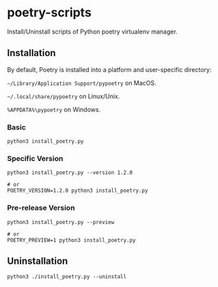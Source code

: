 # poetry-scripts
Install/Uninstall scripts of Python poetry virtualenv manager.

## Installation

By default, Poetry is installed into a platform and user-specific directory:

`~/Library/Application Support/pypoetry` on MacOS.

`~/.local/share/pypoetry` on Linux/Unix.

`%APPDATA%\pypoetry` on Windows.

### Basic
```shell
python3 install_poetry.py
```

### Specific Version
```shell
python3 install_poetry.py --version 1.2.0

# or
POETRY_VERSION=1.2.0 python3 install_poetry.py
```

### Pre-release Version
```shell
python3 install_poetry.py --preview

# or
POETRY_PREVIEW=1 python3 install_poetry.py
```

## Uninstallation

```shell
python3 ./install_poetry.py --uninstall
```